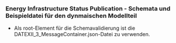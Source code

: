 ### Energy Infrastructure Status Publication - Schemata und Beispieldatei für den dynmaischen Modellteil

* Als root-Element für die Schemavalidierung ist die DATEXII_3_MessageContainer.json-Datei zu verwenden.
